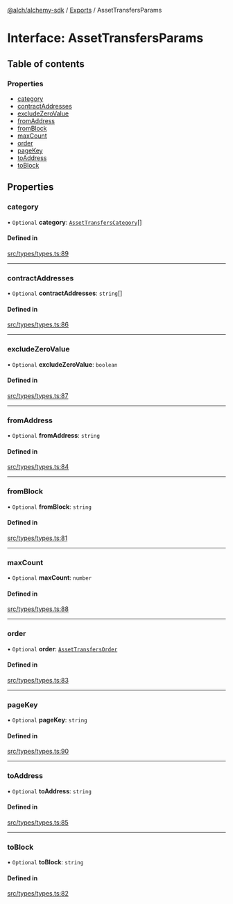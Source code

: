 [@alch/alchemy-sdk](../README.md) / [Exports](../modules.md) / AssetTransfersParams

# Interface: AssetTransfersParams

## Table of contents

### Properties

- [category](AssetTransfersParams.md#category)
- [contractAddresses](AssetTransfersParams.md#contractaddresses)
- [excludeZeroValue](AssetTransfersParams.md#excludezerovalue)
- [fromAddress](AssetTransfersParams.md#fromaddress)
- [fromBlock](AssetTransfersParams.md#fromblock)
- [maxCount](AssetTransfersParams.md#maxcount)
- [order](AssetTransfersParams.md#order)
- [pageKey](AssetTransfersParams.md#pagekey)
- [toAddress](AssetTransfersParams.md#toaddress)
- [toBlock](AssetTransfersParams.md#toblock)

## Properties

### category

• `Optional` **category**: [`AssetTransfersCategory`](../enums/AssetTransfersCategory.md)[]

#### Defined in

[src/types/types.ts:89](https://github.com/alchemyplatform/alchemy-sdk-js/blob/598aca2/src/types/types.ts#L89)

___

### contractAddresses

• `Optional` **contractAddresses**: `string`[]

#### Defined in

[src/types/types.ts:86](https://github.com/alchemyplatform/alchemy-sdk-js/blob/598aca2/src/types/types.ts#L86)

___

### excludeZeroValue

• `Optional` **excludeZeroValue**: `boolean`

#### Defined in

[src/types/types.ts:87](https://github.com/alchemyplatform/alchemy-sdk-js/blob/598aca2/src/types/types.ts#L87)

___

### fromAddress

• `Optional` **fromAddress**: `string`

#### Defined in

[src/types/types.ts:84](https://github.com/alchemyplatform/alchemy-sdk-js/blob/598aca2/src/types/types.ts#L84)

___

### fromBlock

• `Optional` **fromBlock**: `string`

#### Defined in

[src/types/types.ts:81](https://github.com/alchemyplatform/alchemy-sdk-js/blob/598aca2/src/types/types.ts#L81)

___

### maxCount

• `Optional` **maxCount**: `number`

#### Defined in

[src/types/types.ts:88](https://github.com/alchemyplatform/alchemy-sdk-js/blob/598aca2/src/types/types.ts#L88)

___

### order

• `Optional` **order**: [`AssetTransfersOrder`](../enums/AssetTransfersOrder.md)

#### Defined in

[src/types/types.ts:83](https://github.com/alchemyplatform/alchemy-sdk-js/blob/598aca2/src/types/types.ts#L83)

___

### pageKey

• `Optional` **pageKey**: `string`

#### Defined in

[src/types/types.ts:90](https://github.com/alchemyplatform/alchemy-sdk-js/blob/598aca2/src/types/types.ts#L90)

___

### toAddress

• `Optional` **toAddress**: `string`

#### Defined in

[src/types/types.ts:85](https://github.com/alchemyplatform/alchemy-sdk-js/blob/598aca2/src/types/types.ts#L85)

___

### toBlock

• `Optional` **toBlock**: `string`

#### Defined in

[src/types/types.ts:82](https://github.com/alchemyplatform/alchemy-sdk-js/blob/598aca2/src/types/types.ts#L82)
